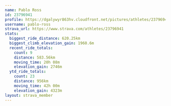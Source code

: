 ```yaml
---
name: Pablo Ross
id: 23796941
profile: https://dgalywyr863hv.cloudfront.net/pictures/athletes/23796941/14615399/1/large.jpg
username: pablo-ross
strava_url: https://www.strava.com/athletes/23796941
stats:
  biggest_ride_distance: 620.25km
  biggest_climb_elevation_gain: 1960.6m
  recent_ride_totals:
    count: 9
    distance: 583.56km
    moving_time: 20h 08m
    elevation_gain: 2746m
  ytd_ride_totals:
    count: 23
    distance: 956km
    moving_time: 42h 00m
    elevation_gain: 4323m
layout: strava_member
--- 
```

